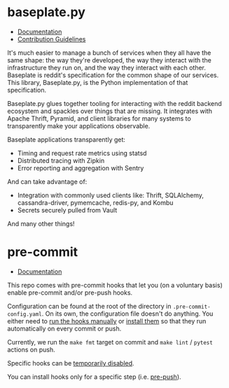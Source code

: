 # baseplate.py

* [Documentation](https://baseplate.readthedocs.io/en/stable/)
* [Contribution Guidelines](https://github.com/reddit/baseplate.py/blob/develop/CONTRIBUTING.md)

It's much easier to manage a bunch of services when they all have the same
shape: the way they're developed, the way they interact with the infrastructure
they run on, and the way they interact with each other. Baseplate is reddit's
specification for the common shape of our services. This library, Baseplate.py,
is the Python implementation of that specification.

Baseplate.py glues together tooling for interacting with the reddit backend
ecosystem and spackles over things that are missing. It integrates with Apache
Thrift, Pyramid, and client libraries for many systems to transparently make
your applications observable.

Baseplate applications transparently get:

* Timing and request rate metrics using statsd
* Distributed tracing with Zipkin
* Error reporting and aggregation with Sentry

And can take advantage of:

* Integration with commonly used clients like: Thrift, SQLAlchemy,
  cassandra-driver, pymemcache, redis-py, and Kombu
* Secrets securely pulled from Vault

And many other things!

# pre-commit

* [Documentation](https://pre-commit.com/)

This repo comes with pre-commit hooks that let you (on a voluntary basis)
enable pre-commit and/or pre-push hooks.

Configuration can be found at the root of the directory in
`.pre-commit-config.yaml`. On its own, the configuration file doesn't do
anything. You either need to [run the hooks manually](https://pre-commit.com/#pre-commit-run)
or [install them](https://pre-commit.com/#pre-commit-install) so that they run
automatically on every commit or push.

Currently, we run the `make fmt` target on commit and `make lint` / `pytest`
actions on push.

Specific hooks can be [temporarily disabled](https://pre-commit.com/#temporarily-disabling-hooks).

You can install hooks only for a specific step (i.e. [pre-push](https://pre-commit.com/#pre-commit-during-push)).
